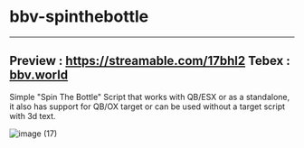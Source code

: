 # bbv-spinthebottle

---
**Preview : https://streamable.com/17bhl2**
**Tebex : [bbv.world](https://bbv.world)** 
---

Simple "Spin The Bottle" Script that works with QB/ESX or as a standalone, it also has support for QB/OX target or can be used without a target script with 3d text.

![image (17)](https://github.com/BuddyNotFound/bbv-spinthebottle/assets/74051918/efe928fa-5e1a-4830-a4cf-abccf90eba8f)
